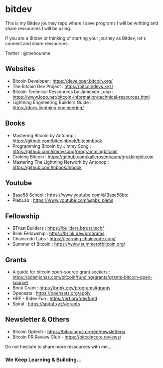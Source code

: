 # bitdev

This is my Bitdev journey repo where I save programs I will be writting and share ressources I will be using.

If you are a Bitdev or thinking of starting your journey as Bitdev, let's connect and share ressources. 

Twitter : @mehounme

## Websites

- Bitcoin Developer : https://developer.bitcoin.org/
- The Bitcoin Dev Project : https://bitcoindevs.xyz/
- Bitcoin Technical Ressources by Jameson Loop : https://www.lopp.net/bitcoin-information/technical-resources.html
- Lightning Engineering Builders Guide : https://docs.lightning.engineering/

## Books

- Mastering Bitcoin by Antonop : https://github.com/bitcoinbook/bitcoinbook
- Programming Bitcoin by Jimmy Song : https://github.com/jimmysong/programmingbitcoin
- Groking Bitcoin : https://github.com/kallerosenbaum/grokkingbitcoin
- Mastering The Lightning Network by Antonop : https://github.com/lnbook/lnbook

## Youtube

- Base58 School : https://www.youtube.com/@Base58btc
- PlebLab : https://www.youtube.com/@pbs_plebs

## Fellowship

- BTrust Builders : https://builders.btrust.tech/
- Blink Fellowship : https://brink.dev/programs
- Chaincode Labs : https://learning.chaincode.com/
- Summer of Bitcoin : https://www.summerofbitcoin.org/

## Grants

- A guide for bitcoin open-source grant seekers : https://adamjonas.com/bitcoin/funding/grants/grants-bitcoin-open-source/
- Brink Grant : https://brink.dev/programs#grants
- Opensats : https://opensats.org/apply
- HRF - Bidev Fun : https://hrf.org/devfund
- Spiral : https://spiral.xyz/#grants

## Newsletter & Others

- Bitcoin Optech - https://bitcoinops.org/en/newsletters/
- Bitcoin PR Review Club - https://bitcoincore.reviews/

Do not hesitate to share more ressources with me....

### We Keep Learning & Building...
